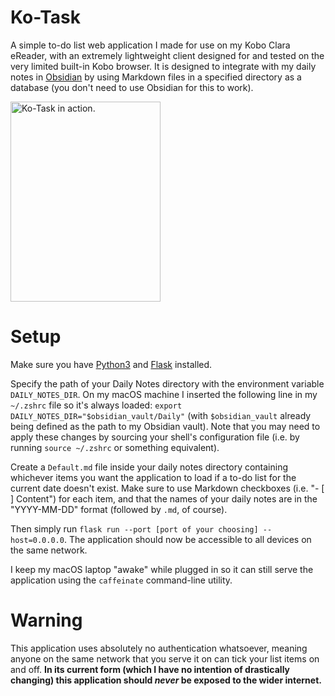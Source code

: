 # Ko-Task

A simple to-do list web application I made for use on my Kobo Clara eReader, with an extremely lightweight client designed for and tested on the very limited built-in Kobo browser. It is designed to integrate with my daily notes in [Obsidian](https://obsidian.md) by using Markdown files in a specified directory as a database (you don't need to use Obsidian for this to work).

<img src="https://github.com/user-attachments/assets/aaf12fa3-529c-4c28-9a51-5ddf3a61bd82" alt="Ko-Task in action." height="320px" width="240">

# Setup

Make sure you have [Python3](https://www.python.org/downloads/) and [Flask](https://flask.palletsprojects.com/en/stable/) installed.

Specify the path of your Daily Notes directory with the environment variable `DAILY_NOTES_DIR`. On my macOS machine I inserted the following line in my `~/.zshrc` file so it's always loaded: `export DAILY_NOTES_DIR="$obsidian_vault/Daily"` (with `$obsidian_vault` already being defined as the path to my Obsidian vault). Note that you may need to apply these changes by sourcing your shell's configuration file (i.e. by running `source ~/.zshrc` or something equivalent).

Create a `Default.md` file inside your daily notes directory containing whichever items you want the application to load if a to-do list for the current date doesn't exist. Make sure to use Markdown checkboxes (i.e. "- [ ] Content") for each item, and that the names of your daily notes are in the "YYYY-MM-DD" format (followed by `.md`, of course).

Then simply run `flask run --port [port of your choosing] --host=0.0.0.0`. The application should now be accessible to all devices on the same network.

I keep my macOS laptop "awake" while plugged in so it can still serve the application using the `caffeinate` command-line utility.

# Warning

This application uses absolutely no authentication whatsoever, meaning anyone on the same network that you serve it on can tick your list items on and off. **In its current form (which I have no intention of drastically changing) this application should _never_ be exposed to the wider internet.**
